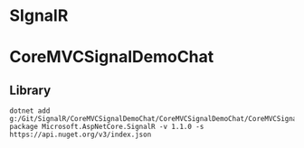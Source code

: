 # SIgnalR

# CoreMVCSignalDemoChat

## Library
```dotnet
dotnet add g:/Git/SignalR/CoreMVCSignalDemoChat/CoreMVCSignalDemoChat/CoreMVCSignalDemoChat.csproj package Microsoft.AspNetCore.SignalR -v 1.1.0 -s https://api.nuget.org/v3/index.json 
```
